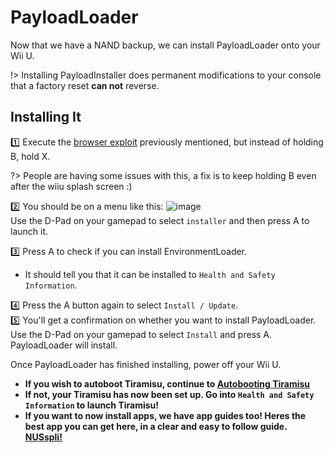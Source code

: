 # PayloadLoader

Now that we have a NAND backup, we can install PayloadLoader onto your Wii U.

!> Installing PayloadInstaller does permanent modifications to your console that a factory reset **can not** reverse.

## Installing It
1️⃣ Execute the [browser exploit](/browser) previously mentioned, but instead of holding B, hold X.

?> People are having some issues with this, a fix is to keep holding B even after the wiiu splash screen :)

2️⃣ You should be on a menu like this:
![image](/environmentloader.jpg)\
Use the D-Pad on your gamepad to select `installer` and then press A to launch it.

3️⃣ Press A to check if you can install EnvironmentLoader.
- It should tell you that it can be installed to `Health and Safety Information`.

4️⃣ Press the A button again to select `Install / Update`.\
5️⃣ You'll get a confirmation on whether you want to install PayloadLoader. Use the D-Pad on your gamepad to select `Install` and press A. PayloadLoader will install.

Once PayloadLoader has finished installing, power off your Wii U.
- **If you wish to autoboot Tiramisu, continue to [Autobooting Tiramisu](/autoboot)**
- **If not, your Tiramisu has now been set up. Go into `Health and Safety Information` to launch Tiramisu!**
- **If you want to now install apps, we have app guides too! Heres the best app you can get here, in a clear and easy to follow guide. [NUSspli!](https://wiiu.skyybrew.xyz/#/NUSspli)**
